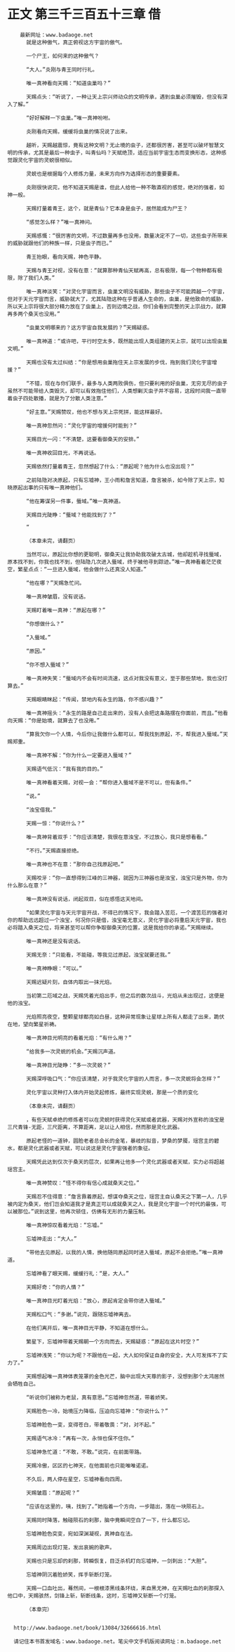 # 正文 第三千三百五十三章 借
        最新网址：www.badaoge.net
          就是这种傲气，真正俯视这方宇宙的傲气。
      
          一个尸王，如何来的这种傲气？
      
          “大人。”炎刚与青王同时行礼。
      
          唯一真神看向天赐：“知道虫巢吗？”
      
          天赐点头：“听说了，一种让天上宗兴师动众的文明传承，遇到虫巢必须摧毁，但没有深入了解。”
      
          “好好解释一下虫巢。”唯一真神吩咐。
      
          炎刚看向天赐，缓缓将虫巢的情况说了出来。
      
          越听，天赐越震惊，竟有这种文明？无止境的虫子，还都很厉害，甚至可以破坏智慧文明的传承，尤其是最后一种虫子，叫青仙吗？天赋绝顶，适应当前宇宙生态而变换形态，这种感觉跟灵化宇宙的灵蜕很相似。
      
          灵蜕也是根据每个人修炼力量，未来方向作为选择形态的重要要素。
      
          炎刚很快说完，他不知道天赐是谁，但此人给他一种不敢直视的感觉，绝对的强者，如神一般。
      
          天赐打量着青王，这个，就是青仙？它本身是虫子，居然能成为尸王？
      
          “感觉怎么样？”唯一真神问。
      
          天赐感慨：“很厉害的文明，不过数量再多也没用，数量决定不了一切，这些虫子所带来的威胁就跟他们的种族一样，只是虫子而已。”
      
          青王抬眼，看向天赐，神色平静。
      
          天赐与青王对视，没有在意：“就算那种青仙天赋再高，总有极限，每一个物种都有极限，除了我们人类。”
      
          唯一真神淡笑：“对灵化宇宙而言，虫巢文明没有威胁，那些虫子不可能跨越一个宇宙，但对于天元宇宙而言，威胁就大了，尤其陆隐这种在乎普通人生命的，虫巢，是他致命的威胁，所以天上宗将很大部分精力放在了虫巢上，否则边境之战，你们会看到完整的天上宗战力，就算再多两个桑天也没用。”
      
          “虫巢文明哪来的？这方宇宙自我发展的？”天赐疑惑。
      
          唯一真神道：“或许吧，平行时空太多，既然能出现人类组建的天上宗，就可以出现虫巢文明。”
      
          天赐也没有太过纠结：“你是想用虫巢拖住天上宗发展的步伐，拖到我们灵化宇宙增援？”
      
          “不错，现在与你们联手，最多与人类两败俱伤，但只要利用的好虫巢，无穷无尽的虫子虽然不可能带给人类毁灭，却可以有效拖住他们，人类想剿灭虫子并不容易，这段时间我一直带着虫子四处散播，就是为了分散人类注意。”
      
          “好主意。”天赐赞叹，他也不想与天上宗死拼，能这样最好。
      
          唯一真神忽然问：“灵化宇宙的增援何时能到？”
      
          天赐目光一闪：“不清楚，这要看御桑天的安排。”
      
          唯一真神收回目光，不再说话。
      
          天赐依然打量着青王，忽然想起了什么：“原起呢？他为什么也没出现？”
      
          之前陆隐对决原起，只有忘墟神，王小雨和詹言知道，詹言被杀，如今除了天上宗，知晓原起出事的只有唯一真神他们。
      
          “他在筹谋另一件事，蜃域。”唯一真神道。
      
          天赐目光陡睁：“蜃域？他能找到了？”
      
          “
      
          （本章未完，请翻页）
      
          当然可以，原起比你想的更聪明，御桑天让我协助我攻破太古城，他却趁机寻找蜃域，原本找不到，你我也找不到，但陆隐几次进入蜃域，终于被他寻到踪迹。”唯一真神看着茫茫夜空，繁星点点：“一旦进入蜃域，他会做什么还真没人知道。”
      
          “他在哪？”天赐急忙问。
      
          唯一真神皱眉，没有说话。
      
          天赐盯着唯一真神：“原起在哪？”
      
          “你想做什么？”
      
          “入蜃域。”
      
          “原因。”
      
          “你不想入蜃域？”
      
          唯一真神失笑：“蜃域内不会有时间流速，这点对我没有意义，至于那些禁地，我也没打算去。”
      
          天赐眼睛眯起：“传闻，禁地内有永生的路，你不感兴趣？”
      
          唯一真神摇头：“永生的路是自己走出来的，没有人会把这条路摆在你面前，而且。”他看向天赐：“你是始境，就算去了也没用。”
      
          “算我欠你一个人情，今后你让我做什么都可以，帮我找到原起，不，帮我进入蜃域。”天赐郑重。
      
          唯一真神不解：“你为什么一定要进入蜃域？”
      
          天赐语气低沉：“我有我的目的。”
      
          唯一真神看着天赐，对视一会：“帮你进入蜃域不是不可以，但有条件。”
      
          “说。”
      
          “浊宝借我。”
      
          天赐一惊：“你说什么？”
      
          唯一真神背着双手：“你应该清楚，我很在意浊宝，不过放心，我只是想看看。”
      
          “不行。”天赐直接拒绝。
      
          唯一真神也不在意：“那你自己找原起吧。”
      
          天赐咬牙：“你一直想得到江峰的三神器，就因为三神器也是浊宝，浊宝只是外物，你为什么那么在意？”
      
          唯一真神没有说话，闭起双目，似在感悟这天地间。
      
          “如果灵化宇宙与天元宇宙开战，不得已的情况下，我会踏入苦厄，一个渡苦厄的强者对你的帮助远远超过一个浊宝，何况你只是借，浊宝毫无意义，灵化宇宙必将重启天元宇宙，我也必将踏入桑天之位，将来甚至可以帮你争取御桑天的位置，这是我给你的承诺。”天赐继续。
      
          唯一真神还是没有说话。
      
          天赐无奈：“只能看，不能碰，等我见过原起，浊宝就要还我。”
      
          唯一真神睁眼：“可以。”
      
          天赐迟疑片刻，自体内取出一抹光焰。
      
          当初第二厄域之战，天赐凭着光焰出手，但之后的数次战斗，光焰从未出现过，这便是他的浊宝。
      
          光焰照亮夜空，整颗星球都亮如白昼，这种异常现象让星球上所有人都走了出来，跪伏在地，望向繁星祈祷。
      
          唯一真神目光明亮的看着光焰：“有什么用？”
      
          “给我多一次灵蜕的机会。”天赐沉声道。
      
          唯一真神目光陡睁：“多一次灵蜕？”
      
          天赐深呼吸口气：“你应该清楚，对于我灵化宇宙的人而言，多一次灵蜕将会怎样？”
      
          灵化宇宙以灵种打入体内开始灵起修炼，最终实现灵蜕，那是一个质的变化
      
          （本章未完，请翻页）
      
          ，有些天赋卓绝的修炼者可以在灵蜕时获得灵化天赋或者武器，天赐对外宣称的浊宝是三尺青锋-无距，三尺距离，不算距离，足以让人相信，然而那是灵化武器。
      
          原起老怪的一道钟，圆脸老者总会长的金笔，暴岐的拟音，梦桑的梦魇，瑶宫主的碧水，都是灵化武器或者天赋，可以说这是灵化宇宙强者的象征。
      
          天赐凭此达到仅次于桑天的层次，如果再让他多一个灵化武器或者天赋，实力必将超越瑶宫主。
      
          唯一真神赞叹：“怪不得你有信心成就桑天之位。”
      
          天赐忍不住得意：“詹言靠着原起，想谋夺桑天之位，瑶宫主自认桑天之下第一人，几乎被内定为桑天，他们岂会知道我才是真正可以成就桑天之人，我是灵化宇宙一个时代的最强，可以被那位。”说到这里，他再次顿住，仿佛有无形的力量压制。
      
          唯一真神惊叹看着光焰：“忘墟。”
      
          忘墟神走出：“大人。”
      
          “带他去见原起，以我的人情，换他随同原起同时进入蜃域，原起不会拒绝。”唯一真神道。
      
          忘墟神看了眼天赐，缓缓行礼：“是，大人。”
      
          天赐好奇：“你的人情？”
      
          唯一真神目光盯着光焰：“放心，原起肯定会带你进入蜃域。”
      
          天赐松口气：“多谢。”说完，跟随忘墟神离去。
      
          在他们离开后，唯一真神目光平静，不知道在想什么。
      
          繁星下，忘墟神带着天赐朝一个方向而去，天赐疑惑：“原起在这片时空？”
      
          忘墟神浅笑：“你以为呢？不跟他在一起，大人如何保证自身的安全，大人可发挥不了实力了。”
      
          天赐想起唯一真神体表笼罩的金色光芒，脑中出现大天尊的影子，没想到那个太鸿居然会牺牲自己。
      
          “听说你们被称为老鼠，真有意思。”忘墟神忽然道，带着娇笑。
      
          天赐脸色一冷，始境压力降临，压迫向忘墟神：“你说什么？”
      
          忘墟神脸色一变，变得苍白，带着敬畏：“对，对不起。”
      
          天赐语气冰冷：“再有一次，永恒也保不住你。”
      
          忘墟神急忙道：“不敢，不敢。”说完，在前面带路。
      
          天赐冷傲，区区的七神天，在他面前也只能唯唯诺诺。
      
          不久后，两人停在星空，忘墟神看向四周。
      
          天赐皱眉：“原起呢？”
      
          “应该在这里的，咦，找到了。”她指着一个方向，一步踏出，落在一块陨石上。
      
          天赐同时降落，触碰陨石的刹那，脑中竟瞬间空白了一下，什么都忘记。
      
          忘墟神脸色突变，宛如深渊凝视，真神自在法。
      
          天赐周边出现灯笼，发出哀婉的歌声。
      
          天赐也只是忘却的刹那，转瞬恢复，目泛杀机盯向忘墟神，一剑刺出：“大胆”。
      
          忘墟神阴沉着脸娇笑，挥手斩断灯笼。
      
          天赐一口血吐出，蓦然间，一根根漆黑线条环绕，来自黑无神，在天赐吐血的刹那探入他口中，天赐骇然，剑锋上斩，斩断线条，这时，忘墟神又斩断一个灯笼。
      
          （本章完）
      
      
      http://www.badaoge.net/book/13084/32666616.html
      
      请记住本书首发域名：www.badaoge.net。笔尖中文手机版阅读网址：m.badaoge.net